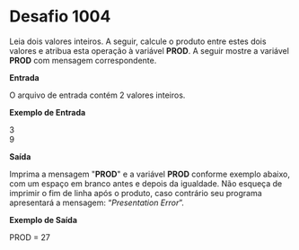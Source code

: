 # Desafio 1004

Leia dois valores inteiros. A seguir, calcule o produto entre estes dois valores e atribua esta operação à variável **PROD**. A seguir mostre a variável **PROD** com mensagem correspondente.   

**Entrada**

O arquivo de entrada contém 2 valores inteiros.

**Exemplo de Entrada**

3  
9

**Saída**

Imprima a mensagem "**PROD**" e a variável **PROD** conforme exemplo abaixo, com um espaço em branco antes e depois da igualdade. Não esqueça de imprimir o fim de linha após o produto, caso contrário seu programa apresentará a mensagem: “_Presentation Error_”.

**Exemplo de Saída**

PROD = 27  
